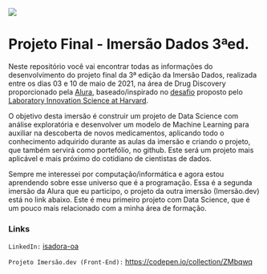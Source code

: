 ![](https://i.pinimg.com/originals/10/40/21/104021b0cc341274872880ebaa39b788.png)
# Projeto Final - Imersão Dados 3ªed.

Neste repositório você vai encontrar todas as informações do desenvolvimento do projeto final da 3ª edição da Imersão Dados, realizada entre os dias 03 e 10 de maio de 2021, na área de Drug Discovery proporcionado pela [Alura](https://www.alura.com.br/), baseado/inspirado no [desafio](https://www.kaggle.com/c/lish-moa) proposto pelo [Laboratory Innovation Science at Harvard](https://lish.harvard.edu).

O objetivo desta imersão é construir um projeto de Data Science com análise exploratória e desenvolver um modelo de Machine Learning para auxiliar na descoberta de novos medicamentos, aplicando todo o conhecimento adquirido durante as aulas da imersão e criando o projeto, que também servirá como portefólio, no github. Este será um projeto mais aplicável e mais próximo do cotidiano de cientistas de dados.

Sempre me interessei por computação/informática e agora estou aprendendo sobre esse universo que é a programação. Essa é a segunda imersão da Alura que eu participo, o projeto da outra imersão (Imersão.dev) está no link abaixo. Este é meu primeiro projeto com Data Science, que é um pouco mais relacionado com a minha área de formação.


### Links

`LinkedIn:` [isadora-oa](https://www.linkedin.com/in/isadora-oa/)

`Projeto Imersão.dev (Front-End):` https://codepen.io/collection/ZMbqwq
